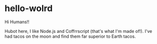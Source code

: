 # hello-wolrd

Hi Humans!!

Hubot here, I like Node.js and Coffrrscript (that's what I'm made of!).
I've had tacos on the moon and find them far superior to Earth tacos.
